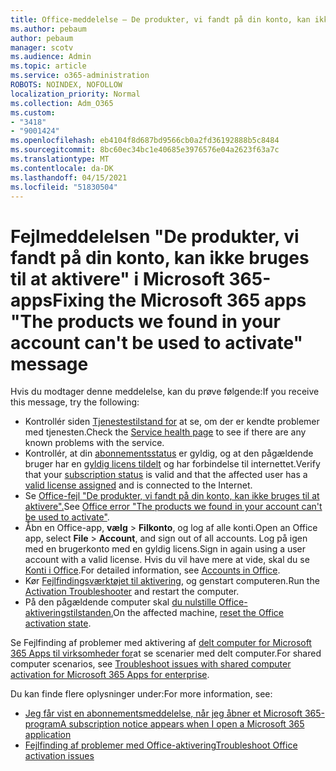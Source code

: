 ```yaml
---
title: Office-meddelelse – De produkter, vi fandt på din konto, kan ikke bruges til at aktivere
ms.author: pebaum
author: pebaum
manager: scotv
ms.audience: Admin
ms.topic: article
ms.service: o365-administration
ROBOTS: NOINDEX, NOFOLLOW
localization_priority: Normal
ms.collection: Adm_O365
ms.custom:
- "3418"
- "9001424"
ms.openlocfilehash: eb4104f8d687bd9566cb0a2fd36192888b5c8484
ms.sourcegitcommit: 8bc60ec34bc1e40685e3976576e04a2623f63a7c
ms.translationtype: MT
ms.contentlocale: da-DK
ms.lasthandoff: 04/15/2021
ms.locfileid: "51830504"
---
```

# <a name="fixing-the-microsoft-365-apps-the-products-we-found-in-your-account-cant-be-used-to-activate-message"></a><span data-ttu-id="fddcd-102">Fejlmeddelelsen "De produkter, vi fandt på din konto, kan ikke bruges til at aktivere" i Microsoft 365-apps</span><span class="sxs-lookup"><span data-stu-id="fddcd-102">Fixing the Microsoft 365 apps "The products we found in your account can't be used to activate" message</span></span>

<span data-ttu-id="fddcd-103">Hvis du modtager denne meddelelse, kan du prøve følgende:</span><span class="sxs-lookup"><span data-stu-id="fddcd-103">If you receive this message, try the following:</span></span>

- <span data-ttu-id="fddcd-104">Kontrollér siden [Tjenestestilstand for](https://docs.microsoft.com/office365/enterprise/view-service-health) at se, om der er kendte problemer med tjenesten.</span><span class="sxs-lookup"><span data-stu-id="fddcd-104">Check the [Service health page](https://docs.microsoft.com/office365/enterprise/view-service-health) to see if there are any known problems with the service.</span></span>
- <span data-ttu-id="fddcd-105">Kontrollér, at din [abonnementsstatus](https://support.office.com/article/0d23d3c0-c19c-4b2f-9845-5344fedc4380#bkmk_checksubscription) er gyldig, og at den pågældende bruger har en [gyldig licens tildelt](https://support.office.com/article/997596B5-4173-4627-B915-36ABAC6786DC) og har forbindelse til internettet.</span><span class="sxs-lookup"><span data-stu-id="fddcd-105">Verify that your [subscription status](https://support.office.com/article/0d23d3c0-c19c-4b2f-9845-5344fedc4380#bkmk_checksubscription) is valid and that the affected user has a [valid license assigned](https://support.office.com/article/997596B5-4173-4627-B915-36ABAC6786DC) and is connected to the Internet.</span></span> 
- <span data-ttu-id="fddcd-106">Se [Office-fejl "De produkter, vi fandt på din konto, kan ikke bruges til at aktivere".](https://support.office.com/article/c9f9a0b3-5aae-4131-8077-21e6a59f141e)</span><span class="sxs-lookup"><span data-stu-id="fddcd-106">See [Office error "The products we found in your account can't be used to activate"](https://support.office.com/article/c9f9a0b3-5aae-4131-8077-21e6a59f141e).</span></span>
- <span data-ttu-id="fddcd-107">Åbn en Office-app, **vælg**  >  **Filkonto**, og log af alle konti.</span><span class="sxs-lookup"><span data-stu-id="fddcd-107">Open an Office app, select **File** > **Account**, and sign out of all accounts.</span></span> <span data-ttu-id="fddcd-108">Log på igen med en brugerkonto med en gyldig licens.</span><span class="sxs-lookup"><span data-stu-id="fddcd-108">Sign in again using a user account with a valid license.</span></span> <span data-ttu-id="fddcd-109">Hvis du vil have mere at vide, skal du se [Konti i Office](https://support.office.com/article/628ea040-f265-49de-b986-be09c3ebf8a9).</span><span class="sxs-lookup"><span data-stu-id="fddcd-109">For detailed information, see [Accounts in Office](https://support.office.com/article/628ea040-f265-49de-b986-be09c3ebf8a9).</span></span>
- <span data-ttu-id="fddcd-110">Kør [Fejlfindingsværktøjet til aktivering](https://aka.ms/SARA-OfficeActivation-Alchemy), og genstart computeren.</span><span class="sxs-lookup"><span data-stu-id="fddcd-110">Run the [Activation Troubleshooter](https://aka.ms/SARA-OfficeActivation-Alchemy) and restart the computer.</span></span>
- <span data-ttu-id="fddcd-111">På den pågældende computer skal [du nulstille Office-aktiveringstilstanden.](https://docs.microsoft.com/office365/troubleshoot/activation/reset-office-365-proplus-activation-state)</span><span class="sxs-lookup"><span data-stu-id="fddcd-111">On the affected machine, [reset the Office activation state](https://docs.microsoft.com/office365/troubleshoot/activation/reset-office-365-proplus-activation-state).</span></span>

<span data-ttu-id="fddcd-112">Se Fejlfinding af problemer med aktivering af [delt computer for Microsoft 365 Apps til virksomheder for](https://docs.microsoft.com/deployoffice/troubleshoot-shared-computer-activation)at se scenarier med delt computer.</span><span class="sxs-lookup"><span data-stu-id="fddcd-112">For shared computer scenarios, see [Troubleshoot issues with shared computer activation for Microsoft 365 Apps for enterprise](https://docs.microsoft.com/deployoffice/troubleshoot-shared-computer-activation).</span></span>

<span data-ttu-id="fddcd-113">Du kan finde flere oplysninger under:</span><span class="sxs-lookup"><span data-stu-id="fddcd-113">For more information, see:</span></span> 
- [<span data-ttu-id="fddcd-114">Jeg får vist en abonnementsmeddelelse, når jeg åbner et Microsoft 365-program</span><span class="sxs-lookup"><span data-stu-id="fddcd-114">A subscription notice appears when I open a Microsoft 365 application</span></span>](https://support.office.com/article/4cabe32c-f594-4c0e-9191-3d3ade10cceb)
- [<span data-ttu-id="fddcd-115">Fejlfinding af problemer med Office-aktivering</span><span class="sxs-lookup"><span data-stu-id="fddcd-115">Troubleshoot Office activation issues</span></span>](https://support.office.com/article/0d23d3c0-c19c-4b2f-9845-5344fedc4380)